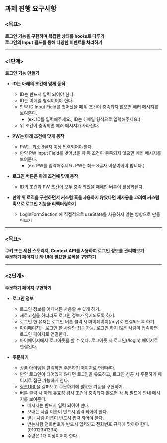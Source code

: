## 과제 진행 요구사항

### <목표>
**로그인 기능을 구현하며 복잡한 상태를 hooks로 다루기**  
**로그인의 Input 필드를 통해 다양한 이벤트를 처리하기**

---

### <1단계>
**로그인 기능 만들기**

- **ID는 아래의 조건에 맞게 동작**
  - ID는 반드시 입력 되어야 한다.
  - ID는 이메일 형식이어야 한다.
  - 만약 ID Input Field를 벗어났을 때 위 조건이 충족되지 않으면 에러 메시지를 보여준다.
    - (ex. ID를 입력해주세요., ID는 이메일 형식으로 입력해주세요.)
  - 위 조건이 충족되면 에러 메시지가 사라진다.

- **PW는 아래 조건에 맞게 동작**
  - PW는 최소 8글자 이상 입력되어야 한다.
  - 만약 PW Input Field를 벗어났을 때 위 조건이 충족되지 않으면 에러 메시지를 보여준다.
    - (ex. PW를 입력해주세요. PW는 최소 8글자 이상이어야 합니다.)

- **로그인 버튼은 아래 조건에 맞게 동작**
  - ID의 조건과 PW 조건이 모두 충족 되었을 때에만 버튼이 활성화된다.

- **만약 위 로직을 구현하면서 커스텀 훅을 사용하지 않았다면 재사용을 고려해 커스텀 훅으로 로그인 기능을 리팩터링하기**
  - LoginFormSection 에 직접적으로 useState를 사용하지 않는 방향으로 만들어보기

---

### <목표>
**쿠키 또는 세션 스토리지, Context API를 사용하여 로그인 정보를 관리해보기**  
**주문하기 페이지 UI와 UI에 필요한 로직을 구현하기**

---

### <2단계>
**주문하기 페이지 구현하기**

- **로그인 정보**
  - 로그인 정보를 어디서든 사용할 수 있게 하기.
  - 새로고침을 하더라도 로그인 정보가 유지되도록 하기.
  - 로그인 한 유저는 로그인 버튼 클릭 시 마이페이지(/my)로 연결되도록 하기.
  - 마이페이지는 로그인 한 사람만 접근 가능. 로그인 하지 않은 사람이 접속하면 로그인 페이지로 연결한다.
  - 마이페이지에서 로그아웃을 할 수 있다. 로그아웃 시 로그인(/login) 페이지로 연결된다.

- **주문하기**
  - 상품 아이템을 클릭하면 주문하기 페이지로 연결된다.
  - 만약 로그인이 되어있지 않다면 로그인을 유도하고, 로그인 성공 시 주문하기 페이지로 접근 가능하게 한다.
  - [링크URL](https://kakaotech-mission2-order-step2.pages.dev/)을 살펴보고 주문하기에 필요한 기능을 구현하기.
  - 버튼 클릭 시 아래 유효성 검사 조건이 충족되지 않으면 각 폼 필드에 안내 메시지를 보여준다.
    - 메시지는 반드시 입력 되어야 한다.
    - 보내는 사람 이름이 반드시 입력 되어야 한다.
    - 받는 사람 이름이 반드시 입력 되어야 한다.
    - 받는사람 전화번호가 반드시 입력되고 전화번호 규칙에 맞아야 한다. (01012341234)
    - 수량은 1개 이상이어야 한다.

